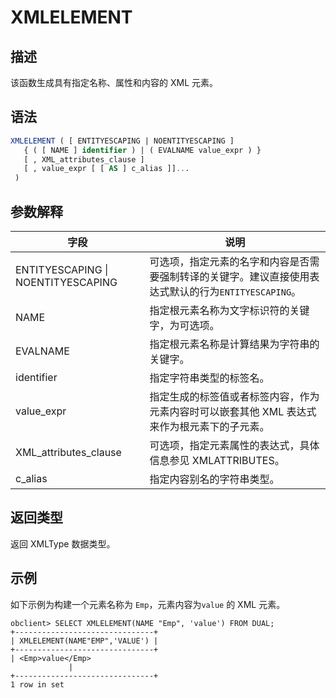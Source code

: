# XMLELEMENT

## 描述

该函数生成具有指定名称、属性和内容的 XML 元素。

## 语法

```sql
XMLELEMENT ( [ ENTITYESCAPING | NOENTITYESCAPING ]
   { ( [ NAME ] identifier ) | ( EVALNAME value_expr ) }
   [ , XML_attributes_clause ]
   [ , value_expr [ [ AS ] c_alias ]]...
 )
```

## 参数解释

| 字段 | 说明 |
| --- | --- |
| ENTITYESCAPING &#124; NOENTITYESCAPING | 可选项，指定元素的名字和内容是否需要强制转译的关键字。建议直接使用表达式默认的行为`ENTITYESCAPING`。 |
| NAME | 指定根元素名称为文字标识符的关键字，为可选项。 |
| EVALNAME | 指定根元素名称是计算结果为字符串的关键字。 |
| identifier | 指定字符串类型的标签名。 |
| value_expr | 指定生成的标签值或者标签内容，作为元素内容时可以嵌套其他 XML 表达式来作为根元素下的子元素。 |
| XML_attributes_clause | 可选项，指定元素属性的表达式，具体信息参见 XMLATTRIBUTES。 |
| c_alias | 指定内容别名的字符串类型。 |

## 返回类型

返回 XMLType 数据类型。

## 示例

如下示例为构建一个元素名称为 `Emp`，元素内容为`value` 的 XML 元素。

```shell
obclient> SELECT XMLELEMENT(NAME "Emp", 'value') FROM DUAL;
+-------------------------------+
| XMLELEMENT(NAME"EMP",'VALUE') |
+-------------------------------+
| <Emp>value</Emp>
             |
+-------------------------------+
1 row in set
```